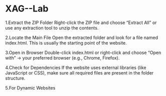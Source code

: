 # XAG--Lab
1.Extract the ZIP Folder Right-click the ZIP file and choose “Extract All” or use any extraction tool to unzip the contents.

2.Locate the Main File Open the extracted folder and look for a file named index.html. This is usually the starting point of the website.

3.Open in Browser Double-click index.html or right-click and choose “Open with” → your preferred browser (e.g., Chrome, Firefox).

4.Check for Dependencies If the website uses external libraries (like JavaScript or CSS), make sure all required files are present in the folder structure.

5.For Dynamic Websites
